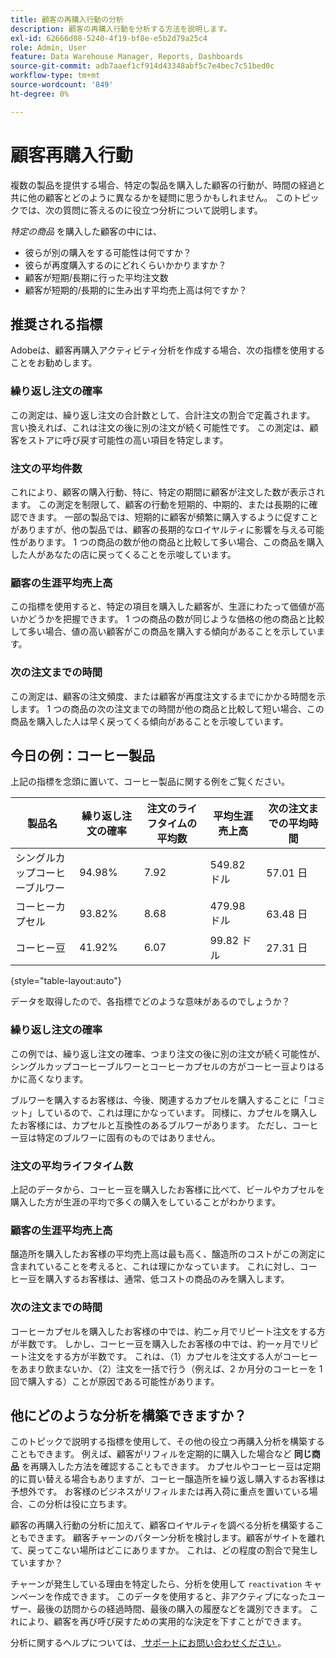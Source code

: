 ```yaml
---
title: 顧客の再購入行動の分析
description: 顧客の再購入行動を分析する方法を説明します。
exl-id: 62666d08-5240-4f19-bf8e-e5b2d79a25c4
role: Admin, User
feature: Data Warehouse Manager, Reports, Dashboards
source-git-commit: adb7aaef1cf914d43348abf5c7e4bec7c51bed0c
workflow-type: tm+mt
source-wordcount: '849'
ht-degree: 0%

---
```


# 顧客再購入行動

複数の製品を提供する場合、特定の製品を購入した顧客の行動が、時間の経過と共に他の顧客とどのように異なるかを疑問に思うかもしれません。 このトピックでは、次の質問に答えるのに役立つ分析について説明します。

*特定の商品* を購入した顧客の中には、

* 彼らが別の購入をする可能性は何ですか？
* 彼らが再度購入するのにどれくらいかかりますか？
* 顧客が短期/長期に行った平均注文数
* 顧客が短期的/長期的に生み出す平均売上高は何ですか？

## 推奨される指標

Adobeは、顧客再購入アクティビティ分析を作成する場合、次の指標を使用することをお勧めします。

### 繰り返し注文の確率

この測定は、繰り返し注文の合計数として、合計注文の割合で定義されます。 言い換えれば、これは注文の後に別の注文が続く可能性です。 この測定は、顧客をストアに呼び戻す可能性の高い項目を特定します。

### 注文の平均件数

これにより、顧客の購入行動、特に、特定の期間に顧客が注文した数が表示されます。 この測定を制限して、顧客の行動を短期的、中期的、または長期的に確認できます。 一部の製品では、短期的に顧客が頻繁に購入するように促すことがありますが、他の製品では、顧客の長期的なロイヤルティに影響を与える可能性があります。 1 つの商品の数が他の商品と比較して多い場合、この商品を購入した人があなたの店に戻ってくることを示唆しています。

### 顧客の生涯平均売上高

この指標を使用すると、特定の項目を購入した顧客が、生涯にわたって価値が高いかどうかを把握できます。 1 つの商品の数が同じような価格の他の商品と比較して多い場合、値の高い顧客がこの商品を購入する傾向があることを示しています。

### 次の注文までの時間

この測定は、顧客の注文頻度、または顧客が再度注文するまでにかかる時間を示します。 1 つの商品の次の注文までの時間が他の商品と比較して短い場合、この商品を購入した人は早く戻ってくる傾向があることを示唆しています。

## 今日の例：コーヒー製品

上記の指標を念頭に置いて、コーヒー製品に関する例をご覧ください。

| **製品名** | **繰り返し注文の確率** | **注文のライフタイムの平均数** | **平均生涯売上高** | **次の注文までの平均時間** |
|-----|-----|-----|-----|-----|
| シングルカップコーヒーブルワー | 94.98% | 7.92 | 549.82 ドル | 57.01 日 |
| コーヒーカプセル | 93.82% | 8.68 | 479.98 ドル | 63.48 日 |
| コーヒー豆 | 41.92% | 6.07 | 99.82 ドル | 27.31 日 |

{style="table-layout:auto"}

データを取得したので、各指標でどのような意味があるのでしょうか？

### 繰り返し注文の確率

この例では、繰り返し注文の確率、つまり注文の後に別の注文が続く可能性が、シングルカップコーヒーブルワーとコーヒーカプセルの方がコーヒー豆よりはるかに高くなります。

ブルワーを購入するお客様は、今後、関連するカプセルを購入することに「コミット」しているので、これは理にかなっています。 同様に、カプセルを購入したお客様には、カプセルと互換性のあるブルワーがあります。 ただし、コーヒー豆は特定のブルワーに固有のものではありません。

### 注文の平均ライフタイム数

上記のデータから、コーヒー豆を購入したお客様に比べて、ビールやカプセルを購入した方が生涯の平均で多くの購入をしていることがわかります。

### 顧客の生涯平均売上高

醸造所を購入したお客様の平均売上高は最も高く、醸造所のコストがこの測定に含まれていることを考えると、これは理にかなっています。 これに対し、コーヒー豆を購入するお客様は、通常、低コストの商品のみを購入します。

### 次の注文までの時間

コーヒーカプセルを購入したお客様の中では、約二ヶ月でリピート注文をする方が半数です。 しかし、コーヒー豆を購入したお客様の中では、約一ヶ月でリピート注文をする方が半数です。 これは、（1）カプセルを注文する人がコーヒーをあまり飲まないか、（2）注文を一括で行う（例えば、2 か月分のコーヒーを 1 回で購入する）ことが原因である可能性があります。

## 他にどのような分析を構築できますか？

このトピックで説明する指標を使用して、その他の役立つ再購入分析を構築することもできます。 例えば、顧客がリフィルを定期的に購入した場合など **同じ商品** を再購入した方法を確認することもできます。 カプセルやコーヒー豆は定期的に買い替える場合もありますが、コーヒー醸造所を繰り返し購入するお客様は予想外です。 お客様のビジネスがリフィルまたは再入荷に重点を置いている場合、この分析は役に立ちます。

顧客の再購入行動の分析に加えて、顧客ロイヤルティを調べる分析を構築することもできます。 顧客チャーンのパターン分析を検討します。顧客がサイトを離れて、戻ってこない場所はどこにありますか。 これは、どの程度の割合で発生していますか？

チャーンが発生している理由を特定したら、分析を使用して `reactivation` キャンペーンを作成できます。 このデータを使用すると、非アクティブになったユーザー、最後の訪問からの経過時間、最後の購入の履歴などを識別できます。 これにより、顧客を再び呼び戻すための実用的な決定を下すことができます。

分析に関するヘルプについては、[ サポートにお問い合わせください ](https://experienceleague.adobe.com/docs/commerce-knowledge-base/kb/troubleshooting/miscellaneous/mbi-service-policies.html)。
